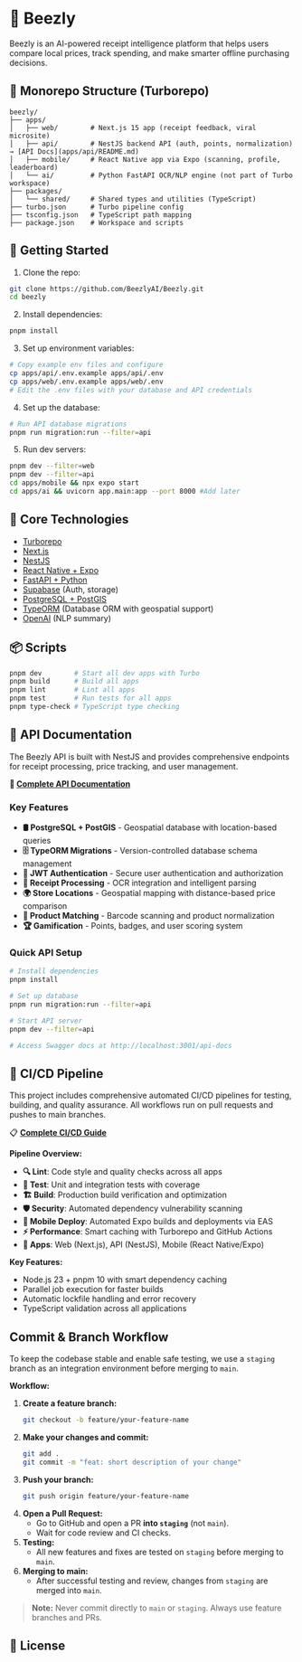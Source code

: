 # 🐝 Beezly

Beezly is an AI-powered receipt intelligence platform that helps users compare local prices, track spending, and make smarter offline purchasing decisions.

## 🧱 Monorepo Structure (Turborepo)

```
beezly/
├── apps/
│   ├── web/        # Next.js 15 app (receipt feedback, viral microsite)
│   ├── api/        # NestJS backend API (auth, points, normalization) → [API Docs](apps/api/README.md)
│   ├── mobile/     # React Native app via Expo (scanning, profile, leaderboard)
│   └── ai/         # Python FastAPI OCR/NLP engine (not part of Turbo workspace)
├── packages/
│   └── shared/     # Shared types and utilities (TypeScript)
├── turbo.json      # Turbo pipeline config
├── tsconfig.json   # TypeScript path mapping
├── package.json    # Workspace and scripts
```

## 🚀 Getting Started

1. Clone the repo:
```bash
git clone https://github.com/BeezlyAI/Beezly.git
cd beezly
```

2. Install dependencies:
```bash
pnpm install
```

3. Set up environment variables:
```bash
# Copy example env files and configure
cp apps/api/.env.example apps/api/.env
cp apps/web/.env.example apps/web/.env
# Edit the .env files with your database and API credentials
```

4. Set up the database:
```bash
# Run API database migrations
pnpm run migration:run --filter=api
```

5. Run dev servers:
```bash
pnpm dev --filter=web
pnpm dev --filter=api
cd apps/mobile && npx expo start
cd apps/ai && uvicorn app.main:app --port 8000 #Add later
```

## 🧠 Core Technologies

- [Turborepo](https://turbo.build/repo)
- [Next.js](https://nextjs.org/)
- [NestJS](https://nestjs.com/)
- [React Native + Expo](https://expo.dev/)
- [FastAPI + Python](https://fastapi.tiangolo.com/)
- [Supabase](https://supabase.com/) (Auth, storage)
- [PostgreSQL + PostGIS](https://postgis.net/)
- [TypeORM](https://typeorm.io/) (Database ORM with geospatial support)
- [OpenAI](https://openai.com/) (NLP summary)

## 📦 Scripts

```bash
pnpm dev        # Start all dev apps with Turbo
pnpm build      # Build all apps
pnpm lint       # Lint all apps
pnpm test       # Run tests for all apps
pnpm type-check # TypeScript type checking
```

## 🚀 API Documentation

The Beezly API is built with NestJS and provides comprehensive endpoints for receipt processing, price tracking, and user management.

**📖 [Complete API Documentation](apps/api/README.md)**

### Key Features
- **🛢️ PostgreSQL + PostGIS** - Geospatial database with location-based queries
- **🗄️ TypeORM Migrations** - Version-controlled database schema management
- **🔐 JWT Authentication** - Secure user authentication and authorization
- **📱 Receipt Processing** - OCR integration and intelligent parsing
- **🌍 Store Locations** - Geospatial mapping with distance-based price comparison
- **🎯 Product Matching** - Barcode scanning and product normalization
- **🏆 Gamification** - Points, badges, and user scoring system

### Quick API Setup
```bash
# Install dependencies
pnpm install

# Set up database
pnpm run migration:run --filter=api

# Start API server
pnpm dev --filter=api

# Access Swagger docs at http://localhost:3001/api-docs
```

## 🧪 CI/CD Pipeline

This project includes comprehensive automated CI/CD pipelines for testing, building, and quality assurance. All workflows run on pull requests and pushes to main branches.

📋 **[Complete CI/CD Guide](.github/workflows/deploy.md)**

**Pipeline Overview:**
- **🔍 Lint**: Code style and quality checks across all apps
- **🧪 Test**: Unit and integration tests with coverage
- **🏗️ Build**: Production build verification and optimization
- **🛡️ Security**: Automated dependency vulnerability scanning
- **📱 Mobile Deploy**: Automated Expo builds and deployments via EAS
- **⚡ Performance**: Smart caching with Turborepo and GitHub Actions
- **📱 Apps**: Web (Next.js), API (NestJS), Mobile (React Native/Expo)

**Key Features:**
- Node.js 23 + pnpm 10 with smart dependency caching
- Parallel job execution for faster builds
- Automatic lockfile handling and error recovery
- TypeScript validation across all applications

## Commit & Branch Workflow

To keep the codebase stable and enable safe testing, we use a `staging` branch as an integration environment before merging to `main`.

**Workflow:**

1. **Create a feature branch:**
   ```bash
   git checkout -b feature/your-feature-name
   ```
2. **Make your changes and commit:**
   ```bash
   git add .
   git commit -m "feat: short description of your change"
   ```
3. **Push your branch:**
   ```bash
   git push origin feature/your-feature-name
   ```
4. **Open a Pull Request:**
   - Go to GitHub and open a PR **into `staging`** (not `main`).
   - Wait for code review and CI checks.
5. **Testing:**
   - All new features and fixes are tested on `staging` before merging to `main`.
6. **Merging to main:**
   - After successful testing and review, changes from `staging` are merged into `main`.

> **Note:** Never commit directly to `main` or `staging`. Always use feature branches and PRs.

## 📄 License
